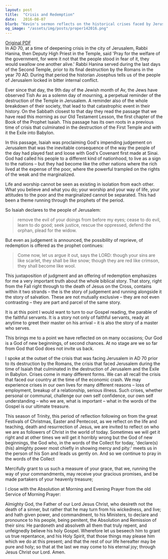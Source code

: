 ```yaml
---
layout: post
title:  "Crisis and Redemption"
date:   2016-08-07
blurb: "Kevin's sermon reflects on the historical crises faced by Jerusalem, drawing parallels with personal and communal crises of faith and society. He emphasizes the intertwined nature of judgment and redemption in the biblical narrative, and the constant opportunity for new beginnings offered by God. The core message is about living in accordance with God's covenant, seeking justice, and embracing God's mercy and grace for a life of faithfulness."
og_image: "/assets/img/posts/proper142016.png"
---
```

[Original PDF](/assets/pdf/proper142016.pdf)    
In AD 70, at a time of deepening crisis in the city of Jerusalem, Rabbi Hanina, then Deputy High Priest in the Temple, said 'Pray for the welfare of the government, for were it not that the people stood in fear of it, they would swallow one another alive.' Rabbi Hanina served during the last days of the Second Temple, prior to its final destruction by the Romans in the year 70 AD. During that period the historian Josephus tells us of the people of Jerusalem locked in bitter internal conflict.

Ever since that day, the 9th day of the Jewish month of Av, the Jews have observed Tish Av as a solemn day of mourning, a perpetual reminder of the destruction of the Temple in Jerusalem. A reminder also of the whole breakdown of their society, that lead to that catastrophic event in their history. On the Sabbath closest to that day they read the passage that we have read this morning as our Old Testament Lesson, the first chapter of the Book of the Prophet Isaiah. This passage has its own roots in a previous time of crisis that culminated in the destruction of the First Temple and with it the Exile into Babylon.

In this passage, Isaiah was proclaiming God's impending judgement on Jerusalem that was the inevitable consequence of the way the people of the day had played fast and loose with God's Covenant first made at Sinai. God had called his people to a different kind of nationhood, to live as a sign to the nations – but they had become like the other nations where the rich lived at the expense of the poor, where the powerful trampled on the rights of the weak and the marginalized.

Life and worship cannot be seen as existing in isolation from each other. What you believe and what you do; your worship and your way of life, your attitudes to the poor and the marginalized cannot be separated. This had been a theme running through the prophets of the period.

So Isaiah declares to the people of Jerusalem:

> remove the evil of your doings
> from before my eyes;
> cease to do evil,
> learn to do good;
> seek justice,
> rescue the oppressed,
> defend the orphan,
> plead for the widow.

But even as judgement is announced, the possibility of reprieve, of redemption is offered as the prophet continues:

> Come now, let us argue it out,
> says the LORD:
> though your sins are like scarlet,
> they shall be like snow;
> though they are red like crimson,
> they shall become like wool.

This juxtaposition of judgment and an offering of redemption emphasizes for me a very important truth about the whole biblical story. That story, right from the Fall right through to the death of Jesus on the Cross, contains within it two strands – the is the story of judgement and running alongside it the story of salvation. These are not mutually exclusive – they are not even contrasting – they are part and parcel of the same story.

It is at this point I would want to turn to our Gospel reading, the parable of the faithful servants. It is a story not only of faithful servants, ready at anytime to greet their master on his arrival – it is also the story of a master who serves.

This brings me to a point we have reflected on on many occasions; Our God is a God of new beginnings, of second chances. At no stage are we so far from God that God does not invite us back.

I spoke at the outset of the crisis that was facing Jerusalem in AD 70 prior to its destruction by the Romans, the crisis that faced Jerusalem during the time of Isaiah that culminated in the destruction of Jerusalem and the Exile in Babylon. Crises come in many different forms. We can all recall the crisis that faced our country at the time of the economic crash. We may experience crises in our own lives for many different reasons – loss of employment, breakup of a relationship, serious illness. Such crises, whether personal or communal, challenge our own self confidence, our own self understanding – who we are, what is important – what in the words of the Gospel is our ultimate treasure.

This season of Trinity, this period of reflection following on from the great Festivals of Christmas, Easter and Pentecost, as we reflect on the life and teaching, death and resurrection of Jesus, we are invited to reflect on who we are as followers of Christ in the world of today. Sometimes we will get it right and at other times we will get it horribly wrong but the God of new beginnings, the God who, in the words of the Collect for today, 'declare(s) (his) almighty power most chiefly in showing mercy and pity:' meets us in the person of his Son and leads us gently on. And so we continue to pray in the words of the Collect

Mercifully grant to us such a measure of your grace,
that we, running the way of your commandments,
may receive your gracious promises,
and be made partakers of your heavenly treasure;

I close with the Absolution at Morning and Evening Prayer from the old Service of Morning Prayer:

Almighty God, the Father of our Lord Jesus Christ, who desireth not the death of a sinner, but rather that he may turn from his wickedness, and live; and hath given power, and commandment, to his Ministers, to declare and pronounce to his people, being penitent, the Absolution and Remission of their sins: He pardoneth and absolveth all them that truly repent, and unfeignedly believe his holy Gospel. Wherefore let us beseech him to grant us true repentance, and his Holy Spirit, that those things may please him which we do at this present; and that the rest of our life hereafter may be pure and holy; so that at the last we may come to his eternal joy; through Jesus Christ our Lord. Amen.
